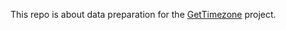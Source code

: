 This repo is about data preparation for the [GetTimezone](https://github.com/jonathanlurie/gettimezone) project.